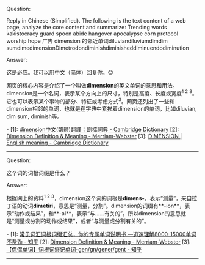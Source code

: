 Question:

Reply in Chinese (Simplified).
The following is the text content of a web page, analyze the core content and summarize:
Trending words
kakistocracy
guard
spoon
abide
hangover
apocalypse
corn
protocol
worship
hope
广告
dimension 的邻近单词diluviandiluviumdimdim sumdimedimensionDimetrodondiminishdiminisheddiminuendodiminution

Answer:

这是必应。我可以用中文（简体）回复你。😊

网页的核心内容是介绍了一个叫做**dimension**的英文单词的意思和用法。dimension是一个名词，表示某个方向上的尺寸，特别是高度、长度或宽度<sup>1</sup> <sup>2</sup> <sup>3</sup>。它也可以表示某个事物的部分、特征或考虑方式<sup>3</sup>。网页还列出了一些和dimension相邻的单词，也就是在字典中紧挨着dimension的单词，比如diluvian, dim sum, diminish等。

\-
\[1]: [dimension中文(繁體)翻譯：劍橋詞典 - Cambridge Dictionary](https://dictionary.cambridge.org/zht/%E8%A9%9E%E5%85%B8/%E8%8B%B1%E8%AA%9E-%E6%BC%A2%E8%AA%9E-%E7%B9%81%E9%AB%94/dimension)
\[2]: [Dimension Definition & Meaning - Merriam-Webster](https://www.merriam-webster.com/dictionary/dimension)
\[3]: [DIMENSION | English meaning - Cambridge Dictionary](https://dictionary.cambridge.org/dictionary/english/dimension)

<hr/>

Question:

这个词的词根词缀是什么？

Answer:

根据网上的资料<sup>1</sup> <sup>2</sup> <sup>3</sup>，dimension这个词的词根是**dimens-**，表示“测量”，来自拉丁语的动词**dimetiri**，意思是“测量，分割”。dimension的词缀有**-ion**，表示“动作或结果”，和**-al**，表示“与……有关的”。所以dimension的意思就是“测量或分割的动作或结果”，或者“与测量或分割有关的”。

\-
\[1]: [常见词汇词根词缀汇总，你的专属单词说明书 —迅速理解8000-15000单词不费劲 - 知乎](https://zhuanlan.zhihu.com/p/141536199)
\[2]: [Dimension Definition & Meaning - Merriam-Webster](https://www.merriam-webster.com/dictionary/dimension)
\[3]: [【侃侃单词】词根词缀记单词-gen/gn/gener/gent - 知乎](https://zhuanlan.zhihu.com/p/94582525)

<hr/>

